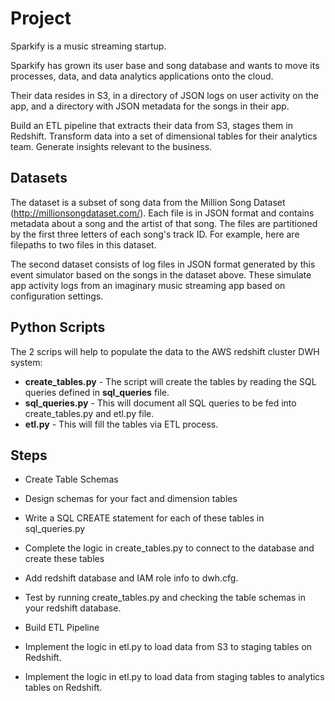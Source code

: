 # Project

Sparkify is a music streaming startup.

Sparkify has grown its user base and song database and wants to move its processes, data, and data analytics applications onto the cloud.

Their data resides in S3, in a directory of JSON logs on user activity on the app, and a directory with JSON metadata for the songs in their app.

Build an ETL pipeline that extracts their data from S3, stages them in Redshift.
Transform data into a set of dimensional tables for their analytics team.
Generate insights relevant to the business.



## Datasets

The dataset is a subset of song data from the Million Song Dataset (http://millionsongdataset.com/). 
Each file is in JSON format and contains metadata about a song and the artist of that song. The files are partitioned by the first three letters of each song's track ID. For example, here are filepaths to two files in this dataset.

The second dataset consists of log files in JSON format generated by this event simulator based on the songs in the dataset above. These simulate app activity logs from an imaginary music streaming app based on configuration settings.

## Python Scripts

The 2 scrips will help to populate the data to the AWS redshift cluster DWH system:

- **create_tables.py** - The script will create the tables by reading the SQL queries defined in **sql_queries** file.
- **sql_queries.py** - This will document all SQL queries to be fed into create_tables.py and etl.py file.
- **etl.py** - This will fill the tables via ETL process.

## Steps

- Create Table Schemas
- Design schemas for your fact and dimension tables
- Write a SQL CREATE statement for each of these tables in sql_queries.py
- Complete the logic in create_tables.py to connect to the database and create these tables
- Add redshift database and IAM role info to dwh.cfg.
- Test by running create_tables.py and checking the table schemas in your redshift database.

  
- Build ETL Pipeline
- Implement the logic in etl.py to load data from S3 to staging tables on Redshift.
- Implement the logic in etl.py to load data from staging tables to analytics tables on Redshift.



